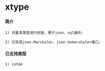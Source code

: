 # xtype


#### 简介

`1) 对基本类型进行封装，便于json、sql操作;`

`2) 已实现json.Marshaler、json.Unmarshaler接口;`



#### 已支持类型

`1) int64`